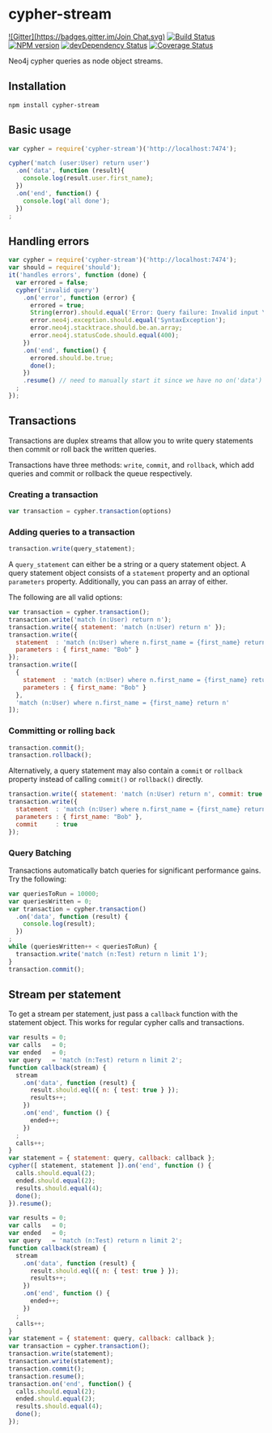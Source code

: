 # cypher-stream
[![Gitter](https://badges.gitter.im/Join Chat.svg)](https://gitter.im/brian-gates/cypher-stream?utm_source=badge&utm_medium=badge&utm_campaign=pr-badge&utm_content=badge)
[![Build Status](https://travis-ci.org/brian-gates/cypher-stream.png?branch=master)](https://travis-ci.org/brian-gates/cypher-stream) [![NPM version](https://badge.fury.io/js/cypher-stream.png)](http://badge.fury.io/js/cypher-stream) [![devDependency Status](https://david-dm.org/brian-gates/cypher-stream.png?theme=shields.io)](https://david-dm.org/brian-gates/cypher-stream.png#info=devDependencies) [![Coverage Status](https://coveralls.io/repos/brian-gates/cypher-stream/badge.png?branch=coverage)](https://coveralls.io/r/brian-gates/cypher-stream)

Neo4j cypher queries as node object streams.

## Installation
```
npm install cypher-stream
```

## Basic usage

``` js
var cypher = require('cypher-stream')('http://localhost:7474');

cypher('match (user:User) return user')
  .on('data', function (result){
    console.log(result.user.first_name);
  })
  .on('end', function() {
    console.log('all done');
  })
;
```

## Handling errors
``` js
var cypher = require('cypher-stream')('http://localhost:7474');
var should = require('should');
it('handles errors', function (done) {
  var errored = false;
  cypher('invalid query')
    .on('error', function (error) {
      errored = true;
      String(error).should.equal('Error: Query failure: Invalid input \'i\': expected SingleStatement (line 1, column 1)\n"invalid query"\n ^');
      error.neo4j.exception.should.equal('SyntaxException');
      error.neo4j.stacktrace.should.be.an.array;
      error.neo4j.statusCode.should.equal(400);
    })
    .on('end', function() {
      errored.should.be.true;
      done();
    })
    .resume() // need to manually start it since we have no on('data')
  ;
});

```

## Transactions


Transactions are duplex streams that allow you to write query statements then commit or roll back the written queries.

Transactions have three methods: `write`, `commit`, and `rollback`, which add queries and commit or rollback the queue respectively.

### Creating a transaction

``` js
var transaction = cypher.transaction(options)
```

### Adding queries to a transaction

``` js
transaction.write(query_statement);
```

A `query_statement` can either be a string or a query statement object.  A query statement object consists of a `statement` property and an optional `parameters` property.  Additionally, you can pass an array of either.

The following are all valid options:

``` js
var transaction = cypher.transaction();
transaction.write('match (n:User) return n');
transaction.write({ statement: 'match (n:User) return n' });
transaction.write({
  statement  : 'match (n:User) where n.first_name = {first_name} return n',
  parameters : { first_name: "Bob" }
});
transaction.write([
  {
    statement  : 'match (n:User) where n.first_name = {first_name} return n',
    parameters : { first_name: "Bob" }
  },
  'match (n:User) where n.first_name = {first_name} return n'
]);
```

### Committing or rolling back


``` js
transaction.commit();
transaction.rollback();
```

Alternatively, a query statement may also contain a `commit` or `rollback` property instead of calling `commit()` or `rollback()` directly.

``` js
transaction.write({ statement: 'match (n:User) return n', commit: true });
transaction.write({
  statement  : 'match (n:User) where n.first_name = {first_name} return n',
  parameters : { first_name: "Bob" },
  commit     : true
});

```

### Query Batching

Transactions automatically batch queries for significant performance gains.  Try the following:

``` js
var queriesToRun = 10000;
var queriesWritten = 0;
var transaction = cypher.transaction()
  .on('data', function (result) {
    console.log(result);
  })
;
while (queriesWritten++ < queriesToRun) {
  transaction.write('match (n:Test) return n limit 1');
}
transaction.commit();
```

## Stream per statement

To get a stream per statement, just pass a `callback` function with the statement object.  This works for regular cypher calls and transactions.

``` js
var results = 0;
var calls   = 0;
var ended   = 0;
var query   = 'match (n:Test) return n limit 2';
function callback(stream) {
  stream
    .on('data', function (result) {
      result.should.eql({ n: { test: true } });
      results++;
    })
    .on('end', function () {
      ended++;
    })
  ;
  calls++;
}
var statement = { statement: query, callback: callback };
cypher([ statement, statement ]).on('end', function () {
  calls.should.equal(2);
  ended.should.equal(2);
  results.should.equal(4);
  done();
}).resume();
```

``` js
var results = 0;
var calls   = 0;
var ended   = 0;
var query   = 'match (n:Test) return n limit 2';
function callback(stream) {
  stream
    .on('data', function (result) {
      result.should.eql({ n: { test: true } });
      results++;
    })
    .on('end', function () {
      ended++;
    })
  ;
  calls++;
}
var statement = { statement: query, callback: callback };
var transaction = cypher.transaction();
transaction.write(statement);
transaction.write(statement);
transaction.commit();
transaction.resume();
transaction.on('end', function() {
  calls.should.equal(2);
  ended.should.equal(2);
  results.should.equal(4);
  done();
});
```
